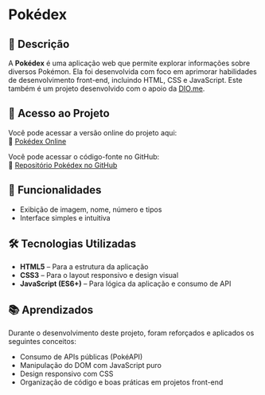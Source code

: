 # Pokédex

## 📌 Descrição

A **Pokédex** é uma aplicação web que permite explorar informações sobre diversos Pokémon. Ela foi desenvolvida com foco em aprimorar habilidades de desenvolvimento front-end, incluindo HTML, CSS e JavaScript. Este também é um projeto desenvolvido com o apoio da [DIO.me](https://dio.me).

## 📂 Acesso ao Projeto

Você pode acessar a versão online do projeto aqui:  
🔗 [Pokédex Online](https://jenalul.github.io/pokedex-dio/)

Você pode acessar o código-fonte no GitHub:  
🔗 [Repositório Pokédex no GitHub](https://github.com/Jenalul/pokedex-dio)

## 🚀 Funcionalidades

- Exibição de imagem, nome, número e tipos
- Interface simples e intuitiva

## 🛠️ Tecnologias Utilizadas

- **HTML5** – Para a estrutura da aplicação
- **CSS3** – Para o layout responsivo e design visual
- **JavaScript (ES6+)** – Para lógica da aplicação e consumo de API

## 📚 Aprendizados

Durante o desenvolvimento deste projeto, foram reforçados e aplicados os seguintes conceitos:

- Consumo de APIs públicas (PokéAPI)
- Manipulação do DOM com JavaScript puro
- Design responsivo com CSS
- Organização de código e boas práticas em projetos front-end

